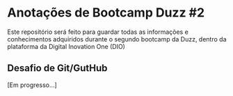 # Anotações de Bootcamp Duzz #2
Este repositório será feito para guardar todas as informações e conhecimentos adquiridos durante o segundo bootcamp da Duzz, dentro da plataforma da Digital Inovation One (DIO)

## Desafio de Git/GutHub
[Em progresso...]
